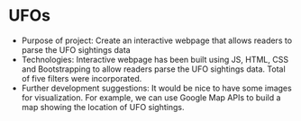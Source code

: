 # UFOs

- Purpose of project: 
Create an interactive webpage that allows readers to parse the UFO sightings data
- Technologies: 
Interactive webpage has been built using JS, HTML, CSS and Bootstrapping to allow readers parse the UFO sightings data. Total of five filters were incorporated.
- Further development suggestions:
It would be nice to have some images for visualization. For example, we can use Google Map APIs to build a map showing the location of UFO sightings. 


